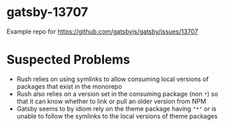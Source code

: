 # gatsby-13707
Example repo for https://github.com/gatsbyjs/gatsby/issues/13707

# Suspected Problems
- Rush relies on using symlinks to allow consuming local versions of packages that exist in the monorepo
- Rush also relies on a version set in the consuming package (non `*`) so that it can know whether to link or pull an older version from NPM
- Gatsby seems to by idiom rely on the theme package having `"*"` or is unable to follow the symlinks to the local versions of theme packages